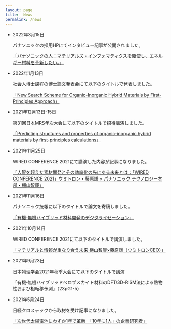 ```yaml
---
layout: page
title:  News
permalink: /news
---
```


<blockquote class=”twitter-tweet” data-conversation=”none”><a href=”https://twitter.com/yoko_materialDX/status/1507673724316577795?s=20&t=tla9ML8kA07CAOWJreaFVg”></a></blockquote>



- 2022年3月15日

	パナソニックの採用HPにてインタビュー記事が公開されました。

	[「パナソニックの人：マテリアルズ・インフォマティクスを駆使し、エネルギー材料を革新したい。」](https://recruit.jpn.panasonic.com/person/t_yokoyama.html)

- 2022年1月13日

	社会人博士課程の博士論文発表会にて以下のタイトルで発表しました。

	[「New Search Scheme for Organic-Inorganic Hybrid Materials by First-Principles Approach」](https://educ.titech.ac.jp/mat/event_information/2021/061678.html)

- 2021年12月13日-15日

	第31回日本MRS年次大会にて以下のタイトルで招待講演しました。

	[「Predicting structures and properties of organic-inorganic hybrid materials by first-principles calculations」](https://www.mrs-j.org/meeting2021/jp/prg/programList_oral.php?id=C)

- 2021年11月25日

	WIRED CONFERENCE 2021にて講演した内容が記事になりました。

	[「人智を超えた素材開発とその効率化の先にある未来とは：「WIRED CONFERENCE 2021」ウミトロン・藤原謙 × パナソニック テクノロジー本部・横山智康」](https://wired.jp/2021/11/25/wired-conference-2021-panasonic-ws/)

- 2021年11月16日

	パナソニック技報に以下のタイトルで論文を寄稿しました。

	[「有機‐無機ハイブリッド材料開発のデジタライゼーション」](https://www.panasonic.com/jp/corporate/technology-design/ptj/v6702-gaiyo.html#section01_15)

- 2021年10月14日

	WIRED CONFERENCE 2021にて以下のタイトルで講演しました。

	[「マテリアルと情報が重なり合う未来 横山智康×藤原謙（ウミトロンCEO）」](https://wired.jp/future-re-generative-2021/)


- 2021年9月23日

	日本物理学会2021年秋季大会にて以下のタイトルで講演

	「有機‐無機ハイブリッドペロブスカイト材料のDFT/3D-RISM法による熱物性および相転移予測」（23pG1-5）

- 2021年5月24日

	日経クロステックから取材を受け記事になりました。

	[「次世代太陽電池にわずか1年で革新　「10年に1人」の企業研究者」](https://xtech.nikkei.com/atcl/nxt/column/18/01620/052000007/)



